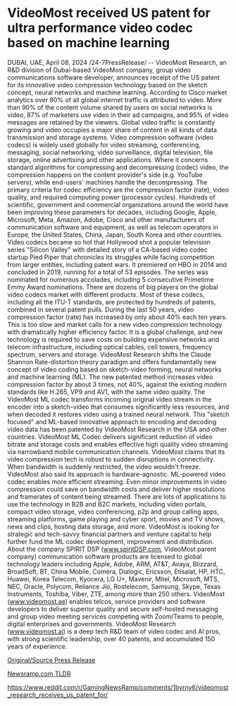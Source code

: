 # VideoMost received US patent for ultra performance video codec based on machine learning

DUBAI, UAE, April 08, 2024 /24-7PressRelease/ -- VideoMost Research, an R&D division of Dubai-based VideoMost company, group video communications software developer, announces receipt of the US patent for its innovative video compression technology based on the sketch concept, neural networks and machine learning.  According to Cisco market analytics over 80% of all global internet traffic is attributed to video. More than 90% of the content volume shared by users on social networks is video, 87% of marketers use video in their ad campaigns, and 95% of video messages are retained by the viewers. Global video traffic is constantly growing and video occupies a major share of content in all kinds of data transmission and storage systems.  Video compression software (video codecs) is widely used globally for video streaming, conferencing, messaging, social networking, video surveillance, digital television, file storage, online advertising and other applications. Where it concerns standard algorithms for compressing and decompressing (codec) video, the compression happens on the content provider's side (e.g. YouTube servers), while end-users' machines handle the decompressing.   The primary criteria for codec efficiency are the compression factor (rate), video quality, and required computing power (processor cycles). Hundreds of scientific, government and commercial organizations around the world have been improving these parameters for decades, including Google, Apple, Microsoft, Meta, Amazon, Adobe, Cisco and other manufacturers of communication software and equipment, as well as telecom operators in Europe, the United States, China, Japan, South Korea and other countries.   Video codecs became so hot that Hollywood shot a popular television series "Silicon Valley" with detailed story of a CA-based video codec startup Pied Piper that chronicles its struggles while facing competition from larger entities, including patent wars. It premiered on HBO in 2014 and concluded in 2019, running for a total of 53 episodes. The series was nominated for numerous accolades, including 5 consecutive Primetime Emmy Award nominations.   There are dozens of big players on the global video codecs market with different products. Most of these codecs, including all the ITU-T standards, are protected by hundreds of patents, combined in several patent pulls.   During the last 50 years, video compression factor (rate) has increased by only about 40% each ten years. This is too slow and market calls for a new video compression technology with dramatically higher efficiency factor. It is a global challenge, and new technology is required to save costs on building expensive networks and telecom infrastructure, including optical cables, cell towers, frequency spectrum, servers and storage.   VideoMost Research shifts the Claude Shannon Rate-distortion theory paradigm and offers fundamentally new concept of video coding based on sketch-video forming, neural networks and machine learning (ML). The new patented method increases video compression factor by about 3 times, not 40%, against the existing modern standards like H.265, VP9 and AV1, with the same video quality.   The VideoMost ML codec transforms incoming original video stream in the encoder into a sketch-video that consumes significantly less resources, and when decoded it restores video using a trained neural network. This "sketch focused" and ML-based innovative approach to encoding and decoding video data has been patented by VideoMost Research in the USA and other countries.  VideoMost ML Codec delivers significant reduction of video bitrate and storage costs and enables effective high quality video streaming via narrowband mobile communication channels. VideoMost claims that its video compression tech is robust to sudden disruptions in connectivity. When bandwidth is suddenly restricted, the video wouldn't freeze. VideoMost also said its approach is hardware-agnostic. ML-powered video codec enables more efficient streaming. Even minor improvements in video compression could save on bandwidth costs and deliver higher resolutions and framerates of content being streamed.  There are lots of applications to use the technology in B2B and B2C markets, including video portals, compact video storage, video conferencing, p2p and group calling apps, streaming platforms, game playing and cyber sport, movies and TV shows, news and clips, hosting data storage, and more.  VideoMost is looking for strategic and tech-savvy financial partners and venture capital to help further fund the ML codec development, improvement and distribution.  About the company  SPIRIT DSP (www.spiritDSP.com, VideoMost parent company) communication software products are licensed to global technology leaders including Apple, Adobe, ARM, AT&T, Avaya, Blizzard, BroadSoft, BT, China Mobile, Comera, Dialogic, Ericsson, Etisalat, HP, HTC, Huawei, Korea Telecom, Kyocera, LG U+, Mavenir, Mitel, Microsoft, MTS, NEC, Oracle, Polycom, Reliance Jio, Rostelecom, Samsung, Skype, Texas Instruments, Toshiba, Viber, ZTE, among more than 250 others.  VideoMost (www.videomost.ae) enables telcos, service providers and software developers to deliver superior quality and secure self-hosted messaging and group video meeting services competing with Zoom/Teams to people, digital enterprises and governments.  VideoMost Research (www.videomost.ai) is a deep tech R&D team of video codec and AI pros, with strong scientific leadership, over 40 patents, and accumulated 150 years of experience. 

[Original/Source Press Release](https://www.24-7pressrelease.com/press-release/509850/videomost-received-us-patent-for-ultra-performance-video-codec-based-on-machine-learning)
                    

[Newsramp.com TLDR](None) 

https://www.reddit.com/r/GamingNewsRamp/comments/1byrny6/videomost_research_receives_us_patent_for/